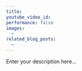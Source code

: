 ```yaml
---
title:
youtube_video_id:
performance: false
images:
  -
related_blog_posts:
  -
---
```


Enter your description here...
